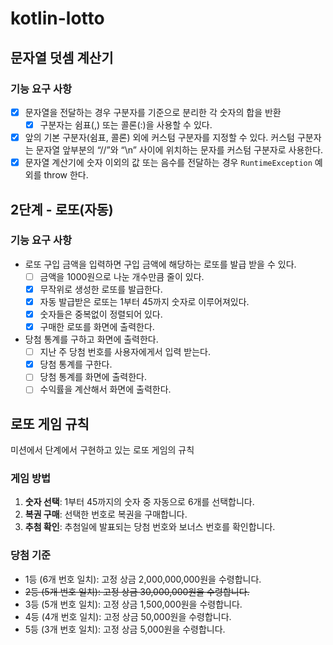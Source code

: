# kotlin-lotto

## 문자열 덧셈 계산기

### 기능 요구 사항

- [x] 문자열을 전달하는 경우 구분자를 기준으로 분리한 각 숫자의 합을 반환
  - [x] 구분자는 쉼표(,) 또는 콜론(:)을 사용할 수 있다.
- [x] 앞의 기본 구분자(쉼표, 콜론) 외에 커스텀 구분자를 지정할 수 있다. 커스텀 구분자는 문자열 앞부분의 “//”와 “\n” 사이에 위치하는 문자를 커스텀 구분자로 사용한다.
- [x] 문자열 계산기에 숫자 이외의 값 또는 음수를 전달하는 경우 `RuntimeException` 예외를 throw 한다.

## 2단계 - 로또(자동)

### 기능 요구 사항

- 로또 구입 금액을 입력하면 구입 금액에 해당하는 로또를 발급 받을 수 있다.
  - [ ] 금액을 1000원으로 나눈 개수만큼 줄이 있다.
  - [x] 무작위로 생성한 로또를 발급한다.
  - [x] 자동 발급받은 로또는 1부터 45까지 숫자로 이루어져있다.
  - [x] 숫자들은 중복없이 정렬되어 있다.
  - [x] 구매한 로또를 화면에 출력한다.
- 당첨 통계를 구하고 화면에 출력한다.
  - [ ] 지난 주 당첨 번호를 사용자에게서 입력 받는다.
  - [x] 당첨 통계를 구한다.
  - [ ] 당첨 통계를 화면에 출력한다. 
  - [ ] 수익률을 계산해서 화면에 출력한다.

## 로또 게임 규칙

미션에서 단계에서 구현하고 있는 로또 게임의 규칙

### 게임 방법

1. __숫자 선택__: 1부터 45까지의 숫자 중 자동으로 6개를 선택합니다.
2. __복권 구매__: 선택한 번호로 복권을 구매합니다.
3. __추첨 확인__: 추첨일에 발표되는 당첨 번호와 보너스 번호를 확인합니다.

### 당첨 기준

- 1등 (6개 번호 일치): 고정 상금 2,000,000,000원을 수령합니다.
- ~~2등 (5개 번호 일치): 고정 상금 30,000,000원을 수령합니다.~~
- 3등 (5개 번호 일치): 고정 상금 1,500,000원을 수령합니다.
- 4등 (4개 번호 일치): 고정 상금 50,000원을 수령합니다.
- 5등 (3개 번호 일치): 고정 상금 5,000원을 수령합니다.
